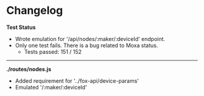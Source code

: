 # Changelog

**Test Status**
* Wrote emulation for '/api/nodes/:maker/:deviceId' endpoint.
* Only one test fails. There is a bug related to Moxa status.
	* Tests passed: 151 / 152

---

**./routes/nodes.js**
* Added requirement for '../fox-api/device-params'
* Emulated '/:maker/:deviceId'
